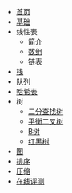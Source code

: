 - [首页](/)
- [基础](/zh-cn/intro)
- 线性表
    - [简介](zh-cn/linear_table/intro)
    - [数组](zh-cn/linear_table/array)
    - [链表](zh-cn/linear_table/list)
- [栈](zh-cn/stack)
- [队列](zh-cn/queue)
- [哈希表](zh-cn/hash)
- 树
    - [二分查找树](zh-cn/tree/bst)
    - [平衡二叉树](zh-cn/tree/avl_tree)
    - [B树](zh-cn/tree/b_tree)
    - [红黑树](zh-cn/tree/red_black_tree)
- [图](zh-cn/graph)
- [排序](zh-cn/sort)
- [压缩](zh-cn/compression)
- [在线评测](zh-cn/online_judge)